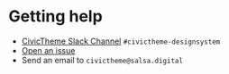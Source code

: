 # Getting help

* [CivicTheme Slack Channel](https://drupal.slack.com/archives/C039UV0CQBZ) `#civictheme-designsystem`
* [Open an issue ](https://github.com/civictheme/monorepo-drupal/issues/new/choose)
* Send an email to `civictheme@salsa.digital`&#x20;

